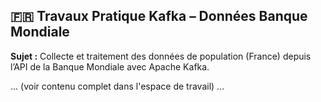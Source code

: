 ## 🇫🇷 **Travaux Pratique Kafka – Données Banque Mondiale**
**Sujet :** Collecte et traitement des données de population (France) depuis l’API de la Banque Mondiale avec Apache Kafka.

... (voir contenu complet dans l'espace de travail) ...
